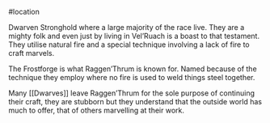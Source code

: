 #location 

Dwarven Stronghold where a large majority of the race live. They are a mighty folk and even just by living in Vel’Ruach is a boast to that testament. They utilise natural fire and a special technique involving a lack of fire to craft marvels.

The Frostforge is what Raggen’Thrum is known for. Named because of the technique they employ where no fire is used to weld things steel together.

Many [[Dwarves]] leave Raggen’Thrum for the sole purpose of continuing their craft, they are stubborn but they understand that the outside world has much to offer, that of others marvelling at their work.